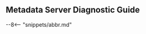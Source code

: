 <!-- SPDX-License-Identifier: CC-BY-4.0 -->
<!-- Copyright Contributors to the Egeria project. -->

## Metadata Server Diagnostic Guide



--8<-- "snippets/abbr.md"
